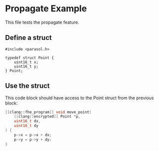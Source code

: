 # Propagate Example

This file tests the propagate feature.

## Define a struct

```c,propagate
#include <parasol.h>

typedef struct Point {
    uint16_t x;
    uint16_t y;
} Point;
```

## Use the struct

This code block should have access to the Point struct from the previous block:

```c
[[clang::fhe_program]] void move_point(
    [[clang::encrypted]] Point *p,
    uint16_t dx,
    uint16_t dy
) {
    p->x = p->x + dx;
    p->y = p->y + dy;
}
```
